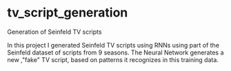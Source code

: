 # tv_script_generation
Generation of Seinfeld TV scripts 


In this project I generated Seinfeld TV scripts using RNNs using part of the Seinfeld dataset of scripts from 9 seasons. The Neural Network generates a new ,"fake" TV script, based on patterns it recognizes in this training data. 
